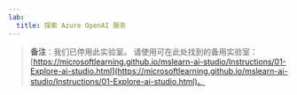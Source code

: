 ```yaml
---
lab:
  title: 探索 Azure OpenAI 服务
---
```


> **备注**：我们已停用此实验室。 请使用可在此处找到的备用实验室：[https://microsoftlearning.github.io/mslearn-ai-studio/Instructions/01-Explore-ai-studio.html](https://microsoftlearning.github.io/mslearn-ai-studio/Instructions/01-Explore-ai-studio.html)。


